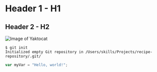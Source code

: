 # Header 1 - H1
## Header 2 - H2



![Image of Yaktocat](https://octodex.github.com/images/yaktocat.png "A litle cat")


```
$ git init
Initialized empty Git repository in /Users/skills/Projects/recipe-repository/.git/
```


``` javascript
var myVar = "Hello, world!";
```
